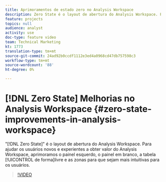 ```yaml
---
title: Aprimoramentos de estado zero no Analysis Workspace
description: Zero State é o layout de abertura do Analysis Workspace. Para ajudar os usuários novos e experientes a obter valor do Analysis Workspace, aprimoramos o painel esquerdo, o painel em branco, a tabela de forma livre e as zonas para que sejam mais intuitivas para os usuários.
feature: projects
topics: null
audience: analyst
activity: use
doc-type: feature video
team: Technical Marketing
kt: 1773
translation-type: tm+mt
source-git-commit: 24ad92b0ccdf1112e3ed4a0968cd47db757598c3
workflow-type: tm+mt
source-wordcount: '88'
ht-degree: 0%

---
```



# [!DNL Zero State] Melhorias no Analysis Workspace {#zero-state-improvements-in-analysis-workspace}

&quot;[!DNL Zero State]&quot; é o layout de abertura do Analysis Workspace. Para ajudar os usuários novos e experientes a obter valor do Analysis Workspace, aprimoramos o painel esquerdo, o painel em branco, a tabela [!UICONTROL de forma]livre e as zonas para que sejam mais intuitivas para os usuários.

>[!VIDEO](https://video.tv.adobe.com/v/23560/?quality=12)
